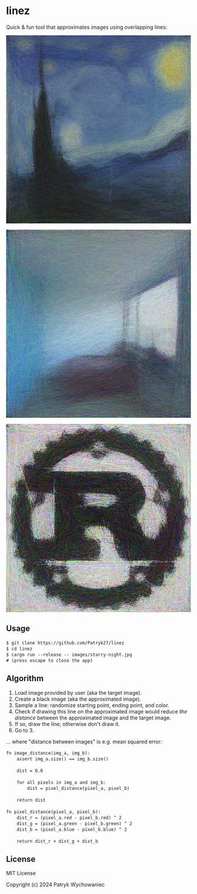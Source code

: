 # linez

Quick & fun tool that approximates images using overlapping lines:

<p align="center">
  <img height="512" src="_readme/starry-night.jpg" />
</p>

<p align="center">
  <img height="512" src="_readme/photo.jpg" />
</p>

<p align="center">
  <img height="512" src="_readme/rust.jpg" />
</p>

## Usage

``` shell
$ git clone https://github.com/Patryk27/linez
$ cd linez
$ cargo run --release -- images/starry-night.jpg
# (press escape to close the app)
```

## Algorithm

1. Load image provided by user (aka the target image).
2. Create a black image (aka the approximated image).
3. Sample a line: randomize starting point, ending point, and color.
4. Check if drawing this line on the approximated image would reduce _the distance_ between the approximated image and the target image.
5. If so, draw the line; otherwise don't draw it.
6. Go to 3.

... where "distance between images" is e.g. mean squared error:

```
fn image_distance(img_a, img_b):
    assert img_a.size() == img_b.size()
    
    dist = 0.0
    
    for all pixels in img_a and img_b:
        dist = pixel_distance(pixel_a, pixel_b)
        
    return dist

fn pixel_distance(pixel_a, pixel_b):
    dist_r = (pixel_a.red - pixel_b.red) ^ 2
    dist_g = (pixel_a.green - pixel_b.green) ^ 2
    dist_b = (pixel_a.blue - pixel_b.blue) ^ 2
    
    return dist_r + dist_g + dist_b
```

## License

MIT License

Copyright (c) 2024 Patryk Wychowaniec
